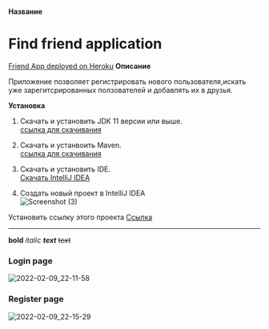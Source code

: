 **Название**
# Find friend application

[Friend App deployed on Heroku](https://clients-firends-app.herokuapp.com/)
**Описание**

Приложение позволяет регистрировать нового пользователя,искать уже зарегитсрированных ползователей и добавлять их в друзья.

**Установка**

1. Скачать и установить JDK 11 версии или выше.    
[ссылка для скачивания](https://www.oracle.com/java/technologies/javase/jdk11-archive-downloads.html)

2. Скачать и устанвоить Maven.    
[ccылка для скачивания](https://maven.apache.org/download.cgi)

3. Скачать и установить IDE.    
[Скачать IntelliJ IDEA](https://www.jetbrains.com/ru-ru/idea/download/#section=windows)


4. Создать новый проект в IntelliJ IDEA   
![Screenshot (3)](https://user-images.githubusercontent.com/42876203/153280441-d5c490b9-a7e7-4ae1-9db7-6e046b810404.png)

Установить ссылку этого проекта
[Ссылка](https://github.com/kostyaFrom/friendApp.git)


___

**bold**
*italic*
***text***
~~text~~



### Login page
![2022-02-09_22-11-58](https://user-images.githubusercontent.com/42876203/153273270-fa9cc245-31f4-444c-a172-cd05e8795004.jpg)

### Register page
![2022-02-09_22-15-29](https://user-images.githubusercontent.com/42876203/153273577-afda30ab-0bb3-4ac9-b60e-5f318907f25c.jpg)
